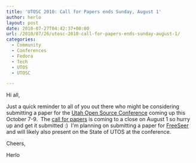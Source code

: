 ```yaml
---
title: 'UTOSC 2010: Call for Papers ends Sunday, August 1'
author: herlo
layout: post
date: 2010-07-27T04:42:37+00:00
url: /2010/07/26/utosc-2010-call-for-papers-ends-sunday-august-1/
categories:
  - Community
  - Conferences
  - Fedora
  - Tech
  - UTOS
  - UTOSC

---
```

Hi all,

Just a quick reminder to all of you out there who might be considering submitting a paper for the [Utah Open Source Conference][1] coming up this October 7-9.  The [call for papers][2] is coming to a close on August 1 so hurry up and get it submitted :)  I'm planning on submitting a paper for [FreeSeer][3] and will likely also present on the State of UTOS at the conference.

Cheers,

Herlo

 [1]: http://utosc.com
 [2]: http://utosc.com/speaker/papers/
 [3]: http://fosslc.org/drupal/freeseer